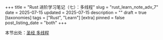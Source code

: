 +++
title = "Rust 进阶学习笔记（七）：多线程"
slug = "rust_learn_note_adv_7"
date = 2025-07-15
updated = 2025-07-15
description = ""
draft = true
[taxonomies]
tags = ["Rust", "Learn"]
[extra]
pinned = false
post_listing_date = "both"
+++

本节出处：[圣经 多线程](https://course.rs/advance/concurrency-with-threads/intro.html)
